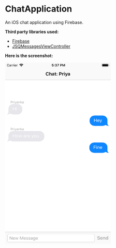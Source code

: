 # ChatApplication
An iOS chat application using Firebase.

**Third party libraries used:**
  * [Firebase](https://firebase.google.com/)
  * [JSQMessagesViewController](https://github.com/jessesquires/JSQMessagesViewController)
   



**Here is the screenshot:**

<img src="screenshots/screenshot.png" width="350" height="600">
